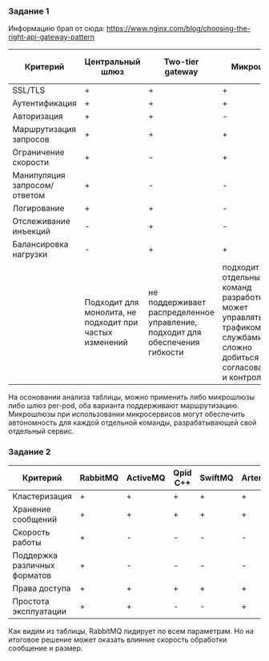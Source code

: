 ### Задание 1

Информацию брал от сюда: https://www.nginx.com/blog/choosing-the-right-api-gateway-pattern


Критерий | Центральный шлюз | Two-tier gateway | Микрошлюз | Шлюзы per-pod | Sidecar, Service Mash  
--- | --- | --- | --- | --- | --- |
SSL/TLS|+|+|+|+|+|
Аутентификация|+|+|+|+|+|
Авторизация|+|+|-|-|+|
Маршрутизация запросов|+|+|+|+|	
Ограничение скорости|+|-|+|+|-|
Манипуляция запросом/ответом|+|-|-|-|-| 				
Логирование|+|+|-|+|+|
Отслеживание инъекций|-|+|-|-|+|
Балансировка нагрузки|-|+|+|-|+|
| | Подходит для монолита, не подходит при частых изменений| не поддерживает распределенное управление, подходит для обеспечения гибкости| подходит для отдельных команд разработки, может управлять трафиком между службами сложно добиться согласованности и контроля| применяется ри использовании с одним из предудещих 3х решенийИспользует прокси-сервер, Конфигурация статична, не требует модификации при изменении приложения| сложность в управлении|

На осоновании анализа таблицы, можно применить либо микрошлюзы либо шлюз per-pod, оба варианта поддерживают маршрутизацию. Микрошлюзы при использовании микросервисов могут обеспечить автономность для каждой отдельной команды, разрабатывающей свой отдельный сервис.

### Задание 2

Критерий | RabbitMQ	| ActiveMQ | Qpid C++ | SwiftMQ | Artemis | Apollo |
---|---|---|---|---|---|---|
Кластеризация|+|+|+|+|+|-|
Хранение сообщений|+|+|+|+|+|+|
Скорость работы|+|-|-|-|-|-|
Поддержка различных форматов|+|-|-|-|-|-|
Права доступа|+|+|+|+|+|+|
Простота эксплуатации|+|+|-|-|+|+|

Как видим из таблицы, RabbitMQ лидирует по всем параметрам. 
Но на итоговое решение может оказать влияние скорость обработки сообщение и размер.
